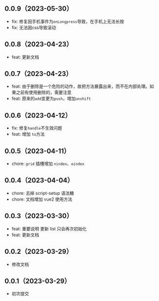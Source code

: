 ## 0.0.9（2023-05-30）
-  fix: 修复因手机事件为`onLongpress`导致，在手机上无法长按
-  fix: 无法因css导致滚动
## 0.0.8（2023-04-23）
-  feat: 更新文档
## 0.0.7（2023-04-23）
-  feat: 由于删除是一个危险的动作，故把方法暴露出来，而不在内部处理。如果之前有使用删除的，需要注意
-  feat: 原来的`add`变更为`push`，增加`unshift`
## 0.0.6（2023-04-12）
-  fix: 修复`handle`不生效问题
-  feat: 增加 `to`方法
## 0.0.5（2023-04-11）
-  chore: `grid` 插槽增加 `nindex`、`oindex`
## 0.0.4（2023-04-04）
- chore: 去掉 script-setup 语法糖
- chore: 文档增加 vue2 使用方法
## 0.0.3（2023-03-30）
- feat: 重要说明 更新 list 只会再次初始化
- feat: 更新文档
## 0.0.2（2023-03-29）
- 修改文档
## 0.0.1（2023-03-29）
- 初次提交
